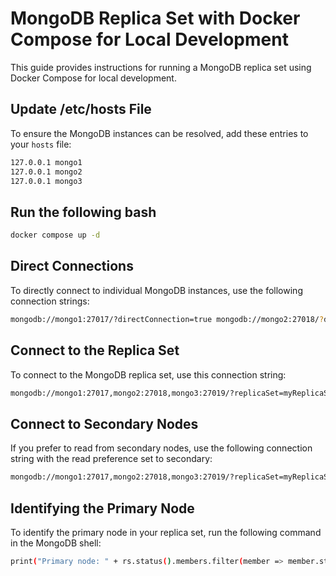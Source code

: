 # MongoDB Replica Set with Docker Compose for Local Development

This guide provides instructions for running a MongoDB replica set using Docker Compose for local development.

## Update /etc/hosts File

To ensure the MongoDB instances can be resolved, add these entries to your `hosts` file:

```bash
127.0.0.1 mongo1 
127.0.0.1 mongo2 
127.0.0.1 mongo3
```

## Run the following bash

```bash
docker compose up -d
```

## Direct Connections

To directly connect to individual MongoDB instances, use the following connection strings:

```bash
mongodb://mongo1:27017/?directConnection=true mongodb://mongo2:27018/?directConnection=true mongodb://mongo3:27019/?directConnection=true
```

## Connect to the Replica Set

To connect to the MongoDB replica set, use this connection string:

```bash
mongodb://mongo1:27017,mongo2:27018,mongo3:27019/?replicaSet=myReplicaSet
```

## Connect to Secondary Nodes

If you prefer to read from secondary nodes, use the following connection string with the read preference set to secondary:

```bash
mongodb://mongo1:27017,mongo2:27018,mongo3:27019/?replicaSet=myReplicaSet&readPreference=secondaryPreferred
```

## Identifying the Primary Node

To identify the primary node in your replica set, run the following command in the MongoDB shell:

```bash
print("Primary node: " + rs.status().members.filter(member => member.stateStr === "PRIMARY")[0].name);
```